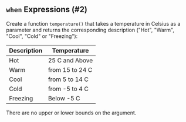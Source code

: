 ## `when` Expressions (#2)

Create a function `temperature()` that takes a temperature in Celsius as a
parameter and returns the corresponding description ("Hot", "Warm", "Cool",
"Cold" or "Freezing"):

| Description     | Temperature      |
|-----------------|------------------|
| Hot             | 25 C and Above   |
| Warm            | from 15 to 24 C  |
| Cool            | from 5 to 14 C   |
| Cold            | from -5 to 4 C   |
| Freezing        | Below -5 C       |

There are no upper or lower bounds on the argument.